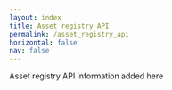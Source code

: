 ```yaml
---
layout: index
title: Asset registry API
permalink: /asset_registry_api
horizontal: false
nav: false
---
```


Asset registry API information added here
